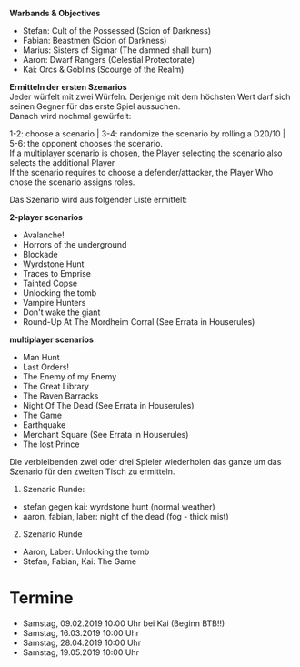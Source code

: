 **Warbands & Objectives**  
 - Stefan: Cult of the Possessed (Scion of Darkness)
 - Fabian: Beastmen (Scion of Darkness)
 - Marius: Sisters of Sigmar (The damned shall burn)
 - Aaron: Dwarf Rangers (Celestial Protectorate) 
 - Kai: Orcs & Goblins (Scourge of the Realm) 
 
**Ermitteln der ersten Szenarios**  
Jeder würfelt mit zwei Würfeln. Derjenige mit dem höchsten Wert darf sich seinen Gegner für das erste Spiel aussuchen.  
Danach wird nochmal gewürfelt:  

1-2: choose a scenario | 3-4: randomize the scenario by rolling a D20/10 | 5-6: the opponent chooses the scenario.  
If a multiplayer scenario is chosen, the Player selecting the scenario also selects the additional Player   
If the scenario requires to choose a defender/attacker, the Player Who chose the scenario assigns roles.  

Das Szenario wird aus folgender Liste ermittelt:  

**2-player scenarios**  
  - Avalanche!  
  - Horrors of the underground  
  - Blockade  
  - Wyrdstone Hunt  
  - Traces to Emprise  
  - Tainted Copse  
  - Unlocking the tomb
  - Vampire Hunters
  - Don't wake the giant
  - Round-Up At The Mordheim Corral (See Errata in Houserules) 
  
  **multiplayer scenarios**   
  - Man Hunt  
  - Last Orders!  
  - The Enemy of my Enemy  
  - The Great Library
  - The Raven Barracks
  - Night Of The Dead (See Errata in Houserules)  
  - The Game
  - Earthquake
  - Merchant Square (See Errata in Houserules)  
  - The lost Prince
  
  Die verbleibenden zwei oder drei Spieler wiederholen das ganze um das Szenario für den zweiten Tisch zu ermitteln.

1. Szenario Runde:
- stefan gegen kai: wyrdstone hunt (normal weather)
- aaron, fabian, laber: night of the dead (fog - thick mist)

2. Szenario Runde 
- Aaron, Laber: Unlocking the tomb 
- Stefan, Fabian, Kai: The Game

# Termine

* Samstag, 09.02.2019 10:00 Uhr bei Kai (Beginn BTB!!) 
* Samstag, 16.03.2019 10:00 Uhr 
* Samstag, 28.04.2019 10:00 Uhr 
* Samstag, 19.05.2019 10:00 Uhr 
